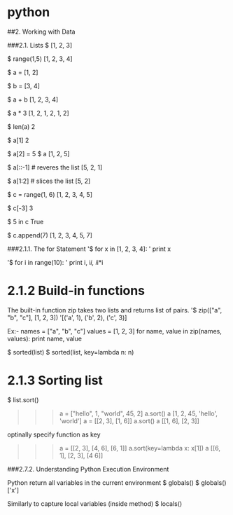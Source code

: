 # python

##2. Working with Data

###2.1. Lists
$ [1, 2, 3]

$ range(1,5)
[1, 2, 3, 4]

$ a = [1, 2]

$ b = [3, 4]

$ a + b
[1, 2, 3, 4]

$ a * 3
[1, 2, 1, 2, 1, 2]

$ len(a)
2

$ a[1]
2

$ a[2] = 5
$ a
[1, 2, 5]

$ a[::-1] # reveres the list
[5, 2, 1]

$ a[1:2] # slices the list
[5, 2]

$ c = range(1, 6)
[1, 2, 3, 4, 5]

$ c[-3]
3

$ 5 in c
True

$ c.append(7)
[1, 2, 3, 4, 5, 7]

###2.1.1. The for Statement
'$ for x in [1, 2, 3, 4]:
'    print x

'$ for i  in range(10):
'    print i, i*i, i*i*i

# 2.1.2 Build-in functions
The built-in function zip takes two lists and returns list of pairs.
'$ zip(["a", "b", "c"], [1, 2, 3])
'[('a', 1), ('b', 2), ('c', 3)]

Ex:-
names = ["a", "b", "c"]
values = [1, 2, 3]
for name, value in zip(names, values):
    print name, value

$ sorted(list)
$ sorted(list, key=lambda n: n)


# 2.1.3 Sorting list
$ list.sort()
>>> a = ["hello", 1, "world", 45, 2]
>>> a.sort()
>>> a
[1, 2, 45, 'hello', 'world']
>>> a = [[2, 3], [1, 6]]
>>> a.sort()
>>> a
[[1, 6], [2, 3]]

optinally specify function as key
>>> a = [[2, 3], [4, 6], [6, 1]]
>>> a.sort(key=lambda x: x[1])
>>> a
[[6, 1], [2, 3],  [4 6]]

###2.7.2. Understanding Python Execution Environment

Python return all variables in the current environment
$ globals()
$ globals()['x']

Similarly to capture local variables (inside method)
$ locals()

